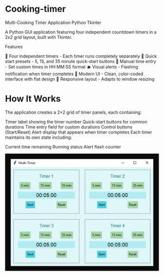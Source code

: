 # Cooking-timer
Multi-Cooking Timer Application
Python
Tkinter

A Python GUI application featuring four independent countdown timers in a 2x2 grid layout, built with Tkinter.

Features

🍉 Four independent timers - Each timer runs completely separately
🍍 Quick start presets - 5, 15, and 35 minute quick-start buttons
🍒 Manual time entry - Set custom times in HH:MM:SS format
🫐 Visual alerts - Flashing notification when timer completes
🥥 Modern UI - Clean, color-coded interface with flat design
🍇 Responsive layout - Adapts to window resizing

# How It Works
The application creates a 2×2 grid of timer panels, each containing:

 Timer label showing the timer number
 Quick-start buttons for common durations
 Time entry field for custom durations
 Control buttons (Start/Reset)
 Alert display that appears when timer completes
 Each timer maintains its own state including:

Current time remaining
Running status
Alert flash counter

![Cooking-timer visual](https://github.com/AlenaKeller/cooking-timer/raw/main/Cooking-timer%20visual.jpg)
